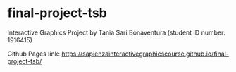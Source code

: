 # final-project-tsb
Interactive Graphics Project by Tania Sari Bonaventura (student ID number: 1916415)

Github Pages link: https://sapienzainteractivegraphicscourse.github.io/final-project-tsb/
